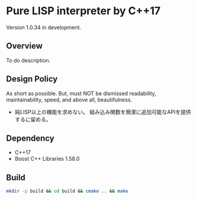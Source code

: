 # Pure LISP interpreter by C++17

Version 1.0.34 in development.

## Overview

To do description.

## Design Policy

As short as possible. But, must NOT be dismissed readability, maintainability, speed, and above all, beautifulness.

- 純LISP以上の機能を求めない。
  組み込み関数を簡潔に追加可能なAPIを提供するに留める。

## Dependency

- C++17
- Boost C++ Libraries 1.58.0

## Build

``` sh
mkdir -p build && cd build && cmake .. && make
```

